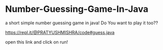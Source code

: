 # Number-Guessing-Game-In-Java
a short simple number guessing game in java!
Do You want to play it too??

https://repl.it/@PRATYUSHMISHRA/code#guess.java

open this link and click on run!
